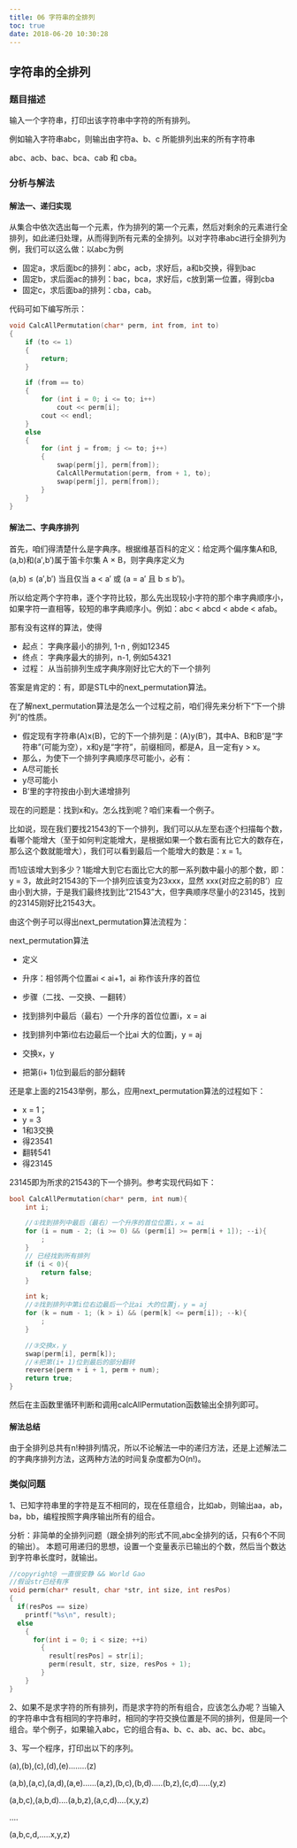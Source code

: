 ```yaml
---
title: 06 字符串的全排列
toc: true
date: 2018-06-20 10:30:28
---
```

## 字符串的全排列

### 题目描述

输入一个字符串，打印出该字符串中字符的所有排列。

例如输入字符串abc，则输出由字符a、b、c 所能排列出来的所有字符串

abc、acb、bac、bca、cab 和 cba。

### 分析与解法

#### 解法一、递归实现

从集合中依次选出每一个元素，作为排列的第一个元素，然后对剩余的元素进行全排列，如此递归处理，从而得到所有元素的全排列。以对字符串abc进行全排列为例，我们可以这么做：以abc为例

- 固定a，求后面bc的排列：abc，acb，求好后，a和b交换，得到bac
- 固定b，求后面ac的排列：bac，bca，求好后，c放到第一位置，得到cba
- 固定c，求后面ba的排列：cba，cab。

代码可如下编写所示：

```cpp
void CalcAllPermutation(char* perm, int from, int to)
{
	if (to <= 1)
	{
		return;
	}

	if (from == to)
	{
		for (int i = 0; i <= to; i++)
			cout << perm[i];
		cout << endl;
	}
	else
	{
		for (int j = from; j <= to; j++)
		{
			swap(perm[j], perm[from]);
			CalcAllPermutation(perm, from + 1, to);
			swap(perm[j], perm[from]);
		}
	}
}
```

#### 解法二、字典序排列

首先，咱们得清楚什么是字典序。根据维基百科的定义：给定两个偏序集A和B,(a,b)和(a′,b′)属于笛卡尔集 A × B，则字典序定义为

(a,b) ≤ (a′,b′) 当且仅当 a < a′ 或 (a = a′ 且 b ≤ b′)。

所以给定两个字符串，逐个字符比较，那么先出现较小字符的那个串字典顺序小，如果字符一直相等，较短的串字典顺序小。例如：abc < abcd < abde < afab。

那有没有这样的算法，使得
- 起点： 字典序最小的排列, 1-n , 例如12345
- 终点： 字典序最大的排列，n-1, 例如54321
- 过程： 从当前排列生成字典序刚好比它大的下一个排列

答案是肯定的：有，即是STL中的next_permutation算法。

在了解next_permutation算法是怎么一个过程之前，咱们得先来分析下“下一个排列”的性质。

 - 假定现有字符串(A)x(B)，它的下一个排列是：(A)y(B’)，其中A、B和B’是“字符串”(可能为空），x和y是“字符”，前缀相同，都是A，且一定有y > x。
 - 那么，为使下一个排列字典顺序尽可能小，必有：
- A尽可能长
- y尽可能小
- B’里的字符按由小到大递增排列

现在的问题是：找到x和y。怎么找到呢？咱们来看一个例子。

比如说，现在我们要找21543的下一个排列，我们可以从左至右逐个扫描每个数，看哪个能增大（至于如何判定能增大，是根据如果一个数右面有比它大的数存在，那么这个数就能增大），我们可以看到最后一个能增大的数是：x = 1。

而1应该增大到多少？1能增大到它右面比它大的那一系列数中最小的那个数，即：y = 3，故此时21543的下一个排列应该变为23xxx，显然 xxx(对应之前的B’）应由小到大排，于是我们最终找到比“21543”大，但字典顺序尽量小的23145，找到的23145刚好比21543大。

由这个例子可以得出next_permutation算法流程为：

next_permutation算法
 - 定义
- 升序：相邻两个位置ai < ai+1，ai 称作该升序的首位

 - 步骤（二找、一交换、一翻转）
- 找到排列中最后（最右）一个升序的首位位置i，x = ai 
- 找到排列中第i位右边最后一个比ai 大的位置j，y = aj
- 交换x，y
- 把第(i+ 1)位到最后的部分翻转

还是拿上面的21543举例，那么，应用next_permutation算法的过程如下：
 - x = 1；
 - y = 3
 - 1和3交换
- 得23541
 - 翻转541
- 得23145

23145即为所求的21543的下一个排列。参考实现代码如下：

```cpp
bool CalcAllPermutation(char* perm, int num){
	int i;

	//①找到排列中最后（最右）一个升序的首位位置i，x = ai
	for (i = num - 2; (i >= 0) && (perm[i] >= perm[i + 1]); --i){
		;
	}
	// 已经找到所有排列
	if (i < 0){
		return false;
	}

	int k;
	//②找到排列中第i位右边最后一个比ai 大的位置j，y = aj
	for (k = num - 1; (k > i) && (perm[k] <= perm[i]); --k){
		;
	}

	//③交换x，y
	swap(perm[i], perm[k]);
	//④把第(i+ 1)位到最后的部分翻转
	reverse(perm + i + 1, perm + num);
	return true;
}
```
然后在主函数里循环判断和调用calcAllPermutation函数输出全排列即可。

#### 解法总结

由于全排列总共有n!种排列情况，所以不论解法一中的递归方法，还是上述解法二的字典序排列方法，这两种方法的时间复杂度都为O(n!)。

### 类似问题
1、已知字符串里的字符是互不相同的，现在任意组合，比如ab，则输出aa，ab，ba，bb，编程按照字典序输出所有的组合。

分析：非简单的全排列问题（跟全排列的形式不同,abc全排列的话，只有6个不同的输出）。
本题可用递归的思想，设置一个变量表示已输出的个数，然后当个数达到字符串长度时，就输出。
```c
//copyright@ 一直很安静 && World Gao
//假设str已经有序
void perm(char* result, char *str, int size, int resPos)
{
  if(resPos == size)
    printf("%s\n", result);
  else
    {
      for(int i = 0; i < size; ++i)
        {
          result[resPos] = str[i];
          perm(result, str, size, resPos + 1);
        }
    }
}
```
2、如果不是求字符的所有排列，而是求字符的所有组合，应该怎么办呢？当输入的字符串中含有相同的字符串时，相同的字符交换位置是不同的排列，但是同一个组合。举个例子，如果输入abc，它的组合有a、b、c、ab、ac、bc、abc。


3、写一个程序，打印出以下的序列。

(a),(b),(c),(d),(e)........(z)

(a,b),(a,c),(a,d),(a,e)......(a,z),(b,c),(b,d).....(b,z),(c,d).....(y,z)

(a,b,c),(a,b,d)....(a,b,z),(a,c,d)....(x,y,z)

....

(a,b,c,d,.....x,y,z)
